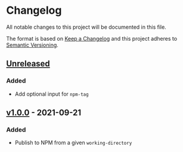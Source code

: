 # Changelog

All notable changes to this project will be documented in this file.

The format is based on [Keep a Changelog](https://keepachangelog.com/en/1.0.0/)
and this project adheres to [Semantic Versioning](https://semver.org/spec/v2.0.0.html).

## [Unreleased]
### Added
- Add optional input for `npm-tag`

## [v1.0.0] - 2021-09-21
### Added
- Publish to NPM from a given `working-directory`

[Unreleased]: https://github.com/cucumber/action-publish-npm/compare/v1.0.0...HEAD
[v1.0.0]: https://github.com/cucumber/action-publish-npm/compare/v0.0.0...v1.0.0
